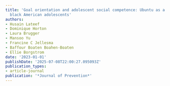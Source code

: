 ```yaml
---
title: 'Goal orientation and adolescent social competence: Ubuntu as a mediator among
  black American adolescents'
authors:
- Husain Lateef
- Dominique Horton
- Laura Brugger
- Mansoo Yu
- Francine C Jellesma
- Baffour Boaten Boahen-Boaten
- Ellie Borgstrom
date: '2023-01-01'
publishDate: '2025-07-08T22:00:27.095093Z'
publication_types:
- article-journal
publication: '*Journal of Prevention*'
---
```

